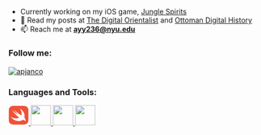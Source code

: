 - Currently working on my iOS game, [Jungle Spirits](https://www.figma.com/proto/CzUrI4OascVkhBQhS7IQeb/JungleSpirits-Apple-Arcade?page-id=&type=design&node-id=8-2581&viewport=1388%2C-152%2C0.2&t=uSDDVUL0uYk31sVh-1&scaling=contain&mode=design)
- 🔖 Read my posts at [The Digital Orientalist](https://digitalorientalist.com/author/yuksekyusuf/) and [Ottoman Digital History](https://www.digitalottomanstudies.com/post/natural-language-processing-in-ottoman-turkish-opportunities-and-drawbacks)
- 📫 Reach me at **ayy236@nyu.edu**
  

<h3 align="left">Follow me:</h3>
<p align="left">
<a href="https://twitter.com/ay_yuksek" target="blank"><img align="center" src="https://upload.wikimedia.org/wikipedia/sco/thumb/9/9f/Twitter_bird_logo_2012.svg/1200px-Twitter_bird_logo_2012.svg.png" alt="apjanco" height="30" width="40" /></a>
</p>


<h3 align="left">Languages and Tools:</h3>
<p align="left"> 
<a href="https://developer.apple.com/swift/" target="_blank"> <img src="https://raw.githubusercontent.com/devicons/devicon/master/icons/swift/swift-original.svg")
"alt="swift" width="40" height="40"/> </a>
<a href="https://www.python.org/" target="_blank"> <img src="https://upload.wikimedia.org/wikipedia/commons/c/c3/Python-logo-notext.svg")
"alt="python" width="40" height="40"/> </a> 
<a href="https://isocpp.org" target="_blank"> <img src="https://raw.githubusercontent.com/isocpp/logos/master/cpp_logo.png")
"alt="C++" width="40" height="40"/> </a> 
<a href="https://www.r-project.org/" target="_blank"> <img src="https://www.r-project.org/logo/Rlogo.svg")
"alt="R" width="40" height="40"/> </a> 
</p>
  
  
